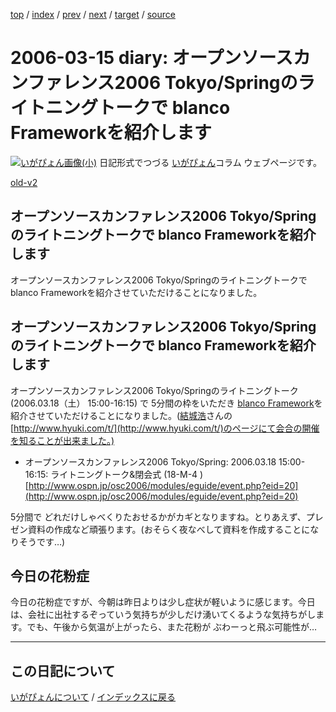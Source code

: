 [top](https://igapyon.github.io/diary/) 
 / [index](https://igapyon.github.io/diary/2006/index.html) 
 / [prev](https://igapyon.github.io/diary/2006/ig060314.html) 
 / [next](https://igapyon.github.io/diary/2006/ig060316.html) 
 / [target](https://igapyon.github.io/diary/2006/ig060315.html) 
 / [source](https://github.com/igapyon/diary/blob/gh-pages/2006/ig060315.html.src.md) 

2006-03-15 diary: オープンソースカンファレンス2006 Tokyo/Springのライトニングトークで blanco Frameworkを紹介します
=====================================================================================================
[![いがぴょん画像(小)](https://igapyon.github.io/diary/images/iga200306s.jpg "いがぴょん")](https://igapyon.github.io/diary/memo/memoigapyon.html) 日記形式でつづる [いがぴょん](https://igapyon.github.io/diary/memo/memoigapyon.html)コラム ウェブページです。

[old-v2](ig060315-orig.html)

## オープンソースカンファレンス2006 Tokyo/Springのライトニングトークで blanco Frameworkを紹介します

オープンソースカンファレンス2006 Tokyo/Springのライトニングトークで blanco Frameworkを紹介させていただけることになりました。


## オープンソースカンファレンス2006 Tokyo/Springのライトニングトークで blanco Frameworkを紹介します

オープンソースカンファレンス2006 Tokyo/Springのライトニングトーク (2006.03.18（土） 15:00-16:15) で
5分間の枠をいただき [blanco Framework](http://www.igapyon.jp/blanco/blanco.ja.html)を紹介させていただけることになりました。([結城浩](http://www.hyuki.com/)さんの[http://www.hyuki.com/t/](http://www.hyuki.com/t/)のページにて会合の開催を知ることが出来ました。)

* オープンソースカンファレンス2006 Tokyo/Spring: 2006.03.18 15:00-16:15: ライトニングトーク&閉会式
  (18-M-4 )
  [http://www.ospn.jp/osc2006/modules/eguide/event.php?eid=20](http://www.ospn.jp/osc2006/modules/eguide/event.php?eid=20)

5分間で どれだけしゃべくりたおせるかがカギとなりますね。とりあえず、プレゼン資料の作成など頑張ります。(おそらく夜なべして資料を作成することになりそうです…)

## 今日の花粉症

今日の花粉症ですが、今朝は昨日よりは少し症状が軽いように感じます。今日は、会社に出社するぞっていう気持ちが少しだけ湧いてくるような気持ちがします。でも、午後から気温が上がったら、また花粉が ぶわーっと飛ぶ可能性が…

----------------------------------------------------------------------------------------------------

## この日記について
[いがぴょんについて](https://igapyon.github.io/diary/memo/memoigapyon.html) / [インデックスに戻る](https://igapyon.github.io/diary/idxall.html)
